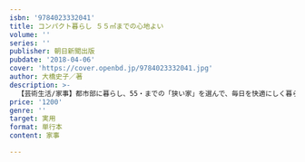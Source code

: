 ```yaml
---
isbn: '9784023332041'
title: コンパクト暮らし ５５㎡までの心地よい
volume: ''
series: ''
publisher: 朝日新聞出版
pubdate: '2018-04-06'
cover: 'https://cover.openbd.jp/9784023332041.jpg'
author: 大橋史子／著
description: >-
  【芸術生活/家事】都市部に暮らし、55・までの「狭い家」を選んで、毎日を快適にしく暮らす人たちのインテリア・収納実例集。好きなモノをあきらめない人、グリーンがすてきな部屋、快適なリノベーション術などコンパクト暮らしの工夫が満載。
price: '1200'
genre: ''
target: 実用
format: 単行本
content: 家事

---
```


